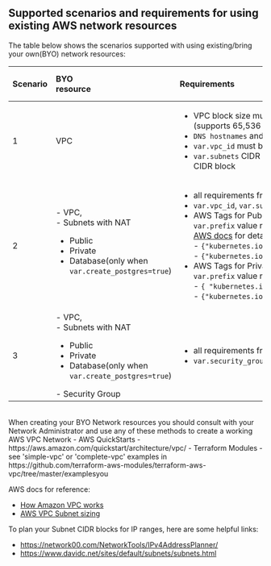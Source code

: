 ## Supported scenarios and requirements for using existing AWS network resources

The table below shows the scenarios supported with using existing/bring your own(BYO) network resources:

| <div style="width:70px">Scenario</div> | <div style="width:70px">BYO resource</div> | <div style="width:500px">Requirements</div> | <div style="width:100px">Resources that will be created</dvi>|
| :--- | :--- | :--- | :--- |
| 1 | VPC | <ul><li>VPC block size must be IPv4 CIDR block with '/16' netmask (supports 65,536 IP addresses)</li><li>`DNS hostnames` and `DNS resolution` are enabled</li><li>`var.vpc_id` must be provided</li><li>`var.subnets` CIDR blocks must match with VPC CIDR IPv4 CIDR block</li></ul> | Subnets (NAT_id, routes and Route Table association) and Security Group|
| 2 | - VPC, <br>- Subnets with NAT<ul><li>Public</li><li>Private</li><li>Database(only when `var.create_postgres=true`)</li></ul>  | <ul><li>all requirements from Scenario #1 and additionally</li><li>`var.vpc_id`, `var.subnet_ids` must be provided</li><li>AWS Tags for Public Subnets must have these tags with `var.prefix` value replaced to match EKS Cluster name, see [AWS docs](https://docs.aws.amazon.com/eks/latest/userguide/alb-ingress.html) for details <br>- `{"kubernetes.io/role/elb"="1" }`,<br>- `{"kubernetes.io/cluster/${var.prefix}-eks"="shared" }`</li><li>AWS Tags for Private Subnets must have these tags with `var.prefix` value replaced<br>- `{ "kubernetes.io/role/internal-elb"="1" }`,<br>- `{"kubernetes.io/cluster/${var.prefix}-eks"="shared" }`</li></ul>| VPC and Subnets will be used and Security Group will be created|
| 3 | - VPC, <br>- Subnets with NAT<ul><li>Public</li><li>Private</li><li>Database(only when `var.create_postgres=true`)</li></ul>- Security Group |<ul><li>all requirements from Scenarios # 1 & 2 and additionally</li><li>`var.security_group_id` must be provided</li></ul>| None |


<br>
When creating your BYO Network resources you should consult with your Network Administrator and use any of these methods to create a working AWS VPC Network
- AWS QuickStarts - https://aws.amazon.com/quickstart/architecture/vpc/
- Terraform Modules - see 'simple-vpc' or 'complete-vpc' examples in https://github.com/terraform-aws-modules/terraform-aws-vpc/tree/master/examplesyou 

AWS docs for reference:
- [How Amazon VPC works](https://docs.aws.amazon.com/vpc/latest/userguide/how-it-works.html)
- [AWS VPC Subnet sizing](https://docs.aws.amazon.com/vpc/latest/userguide/VPC_Subnets.html#vpc-sizing-ipv4)

To plan your Subnet CIDR blocks for IP ranges, here are some helpful links:
- https://network00.com/NetworkTools/IPv4AddressPlanner/
- https://www.davidc.net/sites/default/subnets/subnets.html

